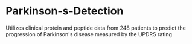 # Parkinson-s-Detection
Utilizes clinical protein and peptide data from 248 patients to predict the progression of Parkinson's disease measured by the UPDRS rating
